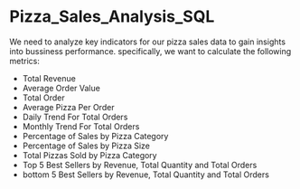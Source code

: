 # Pizza_Sales_Analysis_SQL

We need to analyze key indicators for our pizza sales data to gain insights into bussiness performance. specifically, we want to calculate the following metrics:

* Total Revenue
* Average Order Value
* Total Order
* Average Pizza Per Order
* Daily Trend For Total Orders
* Monthly Trend For Total Orders
* Percentage of Sales by Pizza Category
* Percentage of Sales by Pizza Size
* Total Pizzas Sold by Pizza Category
* Top 5 Best Sellers  by Revenue, Total Quantity  and Total Orders
* bottom 5  Best Sellers  by Revenue, Total Quantity  and Total Orders
